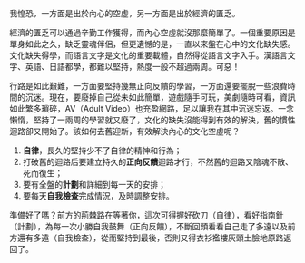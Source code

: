 我惶恐，一方面是出於內心的空虛，另一方面是出於經濟的匱乏。

經濟的匱乏可以通過辛勤工作獲得，而內心空虛就沒那麼簡單了。一個重要原因是單身如此之久，缺乏靈魂伴侶，但更遺憾的是，一直以來盤在心中的文化缺失感。文化缺失得學，而語言文字是文化的重要載體，自然得從語言文字入手。漢語言文字、英語、日語都學，都難以堅持，熱度一般不超過兩周。可惡！

行路是如此艱難，一方面要堅持幾無正向反饋的學習，一方面還要擺脫一些浪費時間的沉迷。現在，要廢掉自己從未如此簡單，遊戲隨手可玩，美劇隨時可看，資訊如此繁多瑣碎，AV（Adult Video）也充盈網路，足以讓我在其中沉迷忘返。一念懶惰，堅持了一兩周的學習就又廢了，文化的缺失沒能得到有效的解決，舊的慣性迴路卻又開始了。該如何去舊迎新，有效解決內心的文化空虛呢？

1. **自律**，長久的堅持少不了自律的精神和行為；
2. 打破舊的迴路后要建立持久的**正向反饋**迴路才行，不然舊的迴路又陰魂不散、死而復生；
3. 要有全盤的**計劃**和詳細到每一天的安排；
4. 要每天**自我檢查**完成情況，及時調整安排。

準備好了嗎？前方的荊棘路在等著你，這次可得握好砍刀（自律），看好指南針（計劃），為每一次小勝自我鼓舞（正向反饋），不斷回頭看看自己走了多遠以及前方還有多遠（自我檢查），從而堅持到最後，否則又得衣衫襤褸灰頭土臉地原路返回了。